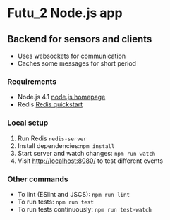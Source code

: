 # Futu_2 Node.js app

## Backend for sensors and clients
- Uses websockets for communication
- Caches some messages for short period

### Requirements
- Node.js 4.1 [node.js homepage](https://nodejs.org/en/)
- Redis [Redis quickstart](http://redis.io/topics/quickstart)

### Local setup
1. Run Redis ```redis-server``` 
2. Install dependencies:```npm install```
3. Start server and watch changes: ```npm run watch```
4. Visit [http://localhost:8080/](http://localhost:8080/)  to test different events

### Other commands
- To lint (ESlint and JSCS): ```npm run lint```
- To run tests: ```npm run test```
- To run tests continuously: ```npm run test-watch```
